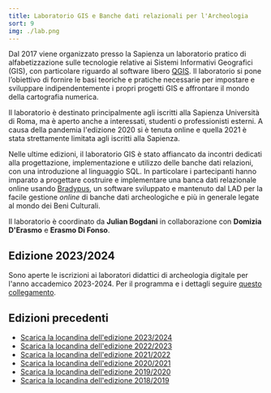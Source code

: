 ```yaml
---
title: Laboratorio GIS e Banche dati relazionali per l'Archeologia
sort: 9
img: ./lab.png
---
```


Dal 2017 viene organizzato presso la Sapienza un laboratorio pratico di alfabetizzazione sulle tecnologie relative ai Sistemi Informativi Geografici (GIS), con particolare riguardo al software libero [QGIS](https://www.qgis.org/). Il laboratorio si pone l’obiettivo di fornire le basi teoriche e pratiche necessarie per impostare e sviluppare indipendentemente i propri progetti GIS e affrontare il mondo della cartografia numerica.

Il laboratorio è destinato principalmente agli iscritti alla Sapienza Università di Roma, ma è aperto anche a interessati, studenti o professionisti esterni. A causa della pandemia l'edizione 2020 si è tenuta online e quella 2021 è stata strettamente limitata agli iscritti alla Sapienza.

Nelle ultime edizioni, il laboratorio GIS è stato affiancato da incontri dedicati alla progettazione, implementazione e utilizzo delle banche dati relazioni, con una introduzione al linguaggio SQL. In particolare i partecipanti hanno imparato a progettare costruire e implementare una banca dati relazionale online usando [Bradypus](/ricerca/bradypus-cloud-databases/), un software sviluppato e mantenuto dal LAD per la facile gestione _online_ di banche dati archeologiche e più in generale legate al mondo dei Beni Culturali.

Il laboratorio è coordinato da **Julian Bogdani** in collaborazione con **Domizia D'Erasmo** e **Erasmo Di Fonso**.

## Edizione 2023/2024
Sono aperte le iscrizioni ai laboratori didattici di archeologia digitale per l'anno accademico 2023-2024. Per il programma e i dettagli seguire [questo collegamento](../../notizie/2023-09-19-laboratori-didattici-di-archeologia-digitale-2023-2024/).

## Edizioni precedenti
- [Scarica la locandina dell'edizione 2023/2024](../../didattica/laboratorio-gis-db/lab-gis-2023-2024.pdf)
- [Scarica la locandina dell'edizione 2022/2023](../../didattica/laboratorio-gis-db/lab-gis-2022-2023.pdf)
- [Scarica la locandina dell'edizione 2021/2022](../../didattica/laboratorio-gis-db/lab-gis-2021-2022.pdf)
- [Scarica la locandina dell'edizione 2020/2021](lab-gis-2020-2021.pdf)
- [Scarica la locandina dell'edizione 2019/2020](lab-gis-2019-2020.pdf)
- [Scarica la locandina dell'edizione 2018/2019](lab-gis-2018-2019.pdf)
